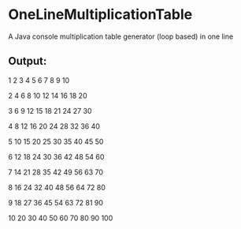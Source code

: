 # OneLineMultiplicationTable
A Java console multiplication table generator (loop based) in one line

## Output:
   1   2   3   4   5   6   7   8   9   10
   
   2   4   6   8  10  12  14  16  18   20
   
   3   6   9  12  15  18  21  24  27   30
   
   4   8  12  16  20  24  28  32  36   40
   
   5  10  15  20  25  30  35  40  45   50
   
   6  12  18  24  30  36  42  48  54   60
   
   7  14  21  28  35  42  49  56  63   70
   
   8  16  24  32  40  48  56  64  72   80
   
   9  18  27  36  45  54  63  72  81   90
   
  10  20  30  40  50  60  70  80  90  100
